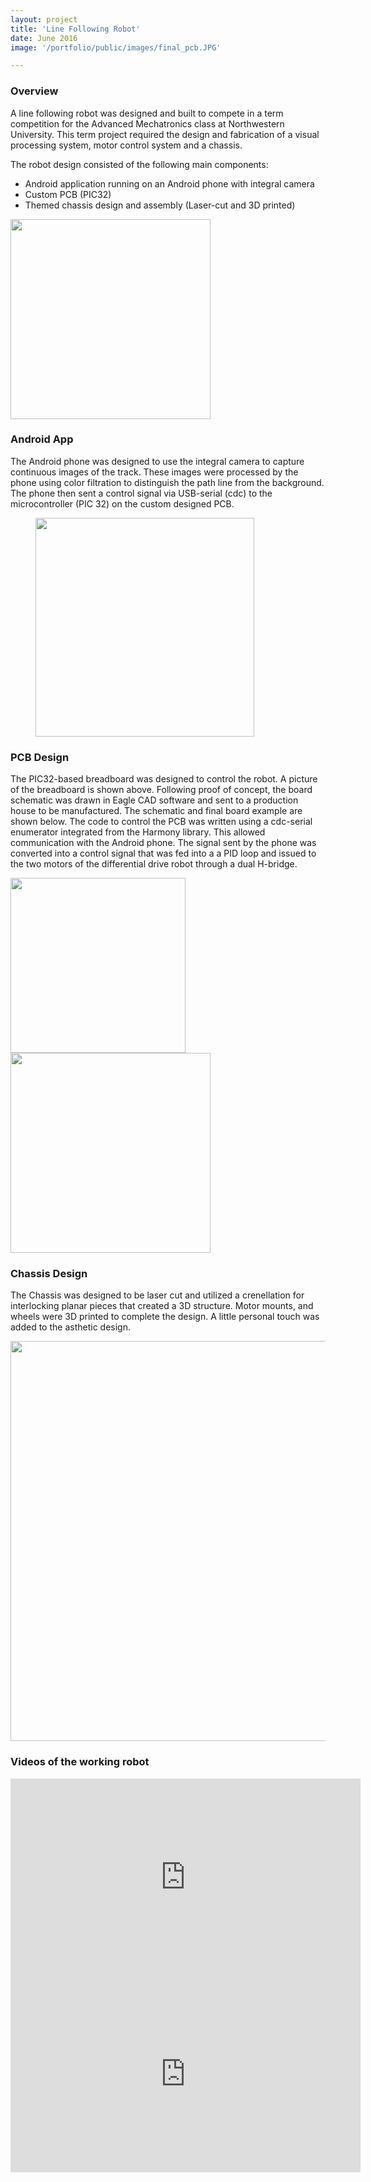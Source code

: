 ```yaml
---
layout: project
title: 'Line Following Robot'
date: June 2016
image: '/portfolio/public/images/final_pcb.JPG'

---
```


### Overview
A line following robot was designed and built to compete in a term competition for the Advanced Mechatronics class at Northwestern University. This term project required the design and fabrication of a visual processing system, motor control system and a chassis. 

The robot design consisted of the following main components:

<body>
    <ul>
    <li>Android application running on an Android phone with integral camera</li>
    <li>Custom PCB (PIC32)</li> 
    <li>Themed chassis design and assembly (Laser-cut and 3D printed)</li>
    </ul>
</body>

<img src="/portfolio/public/images/app.JPG" align="MIDDLE" width="320" heigth="320"/>


### Android App
The Android phone was designed to use the integral camera to capture continuous images of the track. These images were processed by the phone using color filtration to distinguish the path line from the background. The phone then sent a control signal via USB-serial (cdc) to the microcontroller (PIC 32) on the custom designed PCB.

<figure>
    <img src="/portfolio/public/images/breadboard.JPG" align="MIDDLE" width="350" heigth="640"/>
</figure>

### PCB Design
The PIC32-based breadboard was designed to control the robot. A picture of the breadboard is shown above. Following proof of concept, the board schematic was drawn in Eagle CAD software and sent to a production house to be manufactured. The schematic and final board example are shown below. The code to control the PCB was written using a cdc-serial enumerator integrated from the Harmony library. This allowed communication with the Android phone. The signal sent by the phone was converted into a control signal that was fed into a a PID loop and issued to the two motors of the differential drive robot through a dual H-bridge. 

<img src="/portfolio/public/images/board.png" align="MIDDLE"  width="280"/>
<img src="/portfolio/public/images/final_pcb.JPG" align="MIDDLE" width="320" heigth="640"/>


### Chassis Design
The Chassis was designed to be laser cut and utilized a crenellation for interlocking planar pieces that created a 3D structure. Motor mounts, and wheels were 3D printed to complete the design. A little personal touch was added to the asthetic design.

<img src="/portfolio/public/images/chassis.JPG" align="MIDDLE" width="640" heigth="640"/>


### Videos of the working robot
<iframe width="560" height="315" src="https://www.youtube.com/embed/w2bhnCp7T6M" frameborder="0" allowfullscreen></iframe>


<iframe width="560" height="315" src="https://www.youtube.com/embed/fup4hfyTwDg" frameborder="0" allowfullscreen></iframe>




